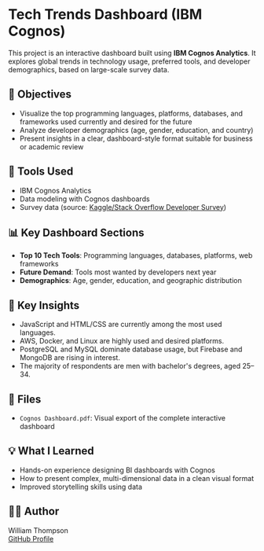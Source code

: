 # Tech Trends Dashboard (IBM Cognos)

This project is an interactive dashboard built using **IBM Cognos Analytics**. It explores global trends in technology usage, preferred tools, and developer demographics, based on large-scale survey data.

## 📌 Objectives
- Visualize the top programming languages, platforms, databases, and frameworks used currently and desired for the future
- Analyze developer demographics (age, gender, education, and country)
- Present insights in a clear, dashboard-style format suitable for business or academic review

## 🧰 Tools Used
- IBM Cognos Analytics
- Data modeling with Cognos dashboards
- Survey data (source: [Kaggle/Stack Overflow Developer Survey](https://insights.stackoverflow.com/survey))

## 📊 Key Dashboard Sections
- **Top 10 Tech Tools**: Programming languages, databases, platforms, web frameworks
- **Future Demand**: Tools most wanted by developers next year
- **Demographics**: Age, gender, education, and geographic distribution

## 🌟 Key Insights
- JavaScript and HTML/CSS are currently among the most used languages.
- AWS, Docker, and Linux are highly used and desired platforms.
- PostgreSQL and MySQL dominate database usage, but Firebase and MongoDB are rising in interest.
- The majority of respondents are men with bachelor's degrees, aged 25–34.

## 📁 Files
- `Cognos Dashboard.pdf`: Visual export of the complete interactive dashboard

## 💡 What I Learned
- Hands-on experience designing BI dashboards with Cognos
- How to present complex, multi-dimensional data in a clean visual format
- Improved storytelling skills using data

## 👨‍💻 Author
William Thompson  
[GitHub Profile](https://github.com/yooku98)
